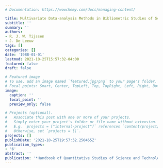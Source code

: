 ```yaml
---
# Documentation: https://wowchemy.com/docs/managing-content/

title: Multivariate Data-analysis Methods in Bibliometric Studies of Science and Technology
subtitle: ''
summary: ''
authors:
- R. J. W. Tijssen
- J. De Leeuw
tags: []
categories: []
date: '1988-01-01'
lastmod: 2021-10-25T15:57:32-04:00
featured: false
draft: false

# Featured image
# To use, add an image named `featured.jpg/png` to your page's folder.
# Focal points: Smart, Center, TopLeft, Top, TopRight, Left, Right, BottomLeft, Bottom, BottomRight.
image:
  caption: ''
  focal_point: ''
  preview_only: false

# Projects (optional).
#   Associate this post with one or more of your projects.
#   Simply enter your project's folder or file name without extension.
#   E.g. `projects = ["internal-project"]` references `content/project/deep-learning/index.md`.
#   Otherwise, set `projects = []`.
projects: []
publishDate: '2021-10-25T19:57:32.250465Z'
publication_types:
- '6'
abstract: ''
publication: '*Handbook of Quantitative Studies of Science and Technology*'
---
```

